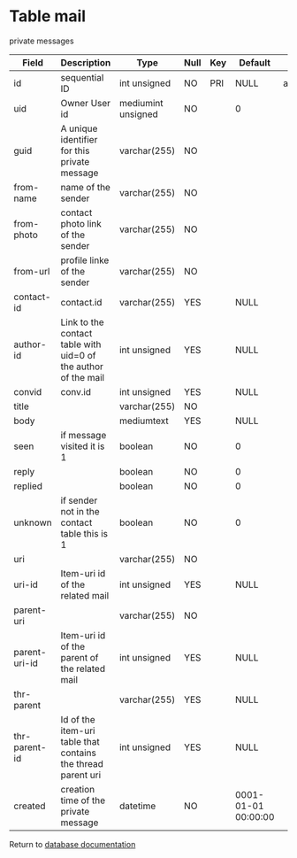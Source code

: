 Table mail
===========
private messages

| Field | Description | Type | Null | Key | Default | Extra |
| ----- | ----------- | ---- | ---- | --- | ------- | ----- |
| id | sequential ID | int unsigned | NO | PRI | NULL | auto_increment |    
| uid | Owner User id | mediumint unsigned | NO |  | 0 |  |    
| guid | A unique identifier for this private message | varchar(255) | NO |  |  |  |    
| from-name | name of the sender | varchar(255) | NO |  |  |  |    
| from-photo | contact photo link of the sender | varchar(255) | NO |  |  |  |    
| from-url | profile linke of the sender | varchar(255) | NO |  |  |  |    
| contact-id | contact.id | varchar(255) | YES |  | NULL |  |    
| author-id | Link to the contact table with uid=0 of the author of the mail | int unsigned | YES |  | NULL |  |    
| convid | conv.id | int unsigned | YES |  | NULL |  |    
| title |  | varchar(255) | NO |  |  |  |    
| body |  | mediumtext | YES |  | NULL |  |    
| seen | if message visited it is 1 | boolean | NO |  | 0 |  |    
| reply |  | boolean | NO |  | 0 |  |    
| replied |  | boolean | NO |  | 0 |  |    
| unknown | if sender not in the contact table this is 1 | boolean | NO |  | 0 |  |    
| uri |  | varchar(255) | NO |  |  |  |    
| uri-id | Item-uri id of the related mail | int unsigned | YES |  | NULL |  |    
| parent-uri |  | varchar(255) | NO |  |  |  |    
| parent-uri-id | Item-uri id of the parent of the related mail | int unsigned | YES |  | NULL |  |    
| thr-parent |  | varchar(255) | YES |  | NULL |  |    
| thr-parent-id | Id of the item-uri table that contains the thread parent uri | int unsigned | YES |  | NULL |  |    
| created | creation time of the private message | datetime | NO |  | 0001-01-01 00:00:00 |  |    

Return to [database documentation](help/database)
